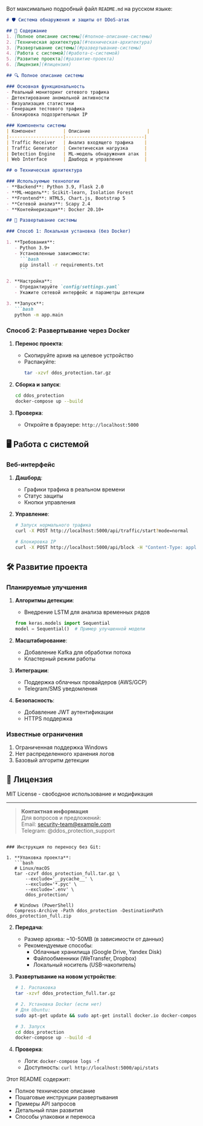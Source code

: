 Вот максимально подробный файл `README.md` на русском языке:

```markdown
# 🛡️ Система обнаружения и защиты от DDoS-атак

## 📌 Содержание
1. [Полное описание системы](#полное-описание-системы)
2. [Техническая архитектура](#техническая-архитектура)
3. [Развертывание системы](#развертывание-системы)
4. [Работа с системой](#работа-с-системой)
5. [Развитие проекта](#развитие-проекта)
6. [Лицензия](#лицензия)

## 🔍 Полное описание системы

### Основная функциональность
- Реальный мониторинг сетевого трафика
- Детектирование аномальной активности
- Визуализация статистики
- Генерация тестового трафика
- Блокировка подозрительных IP

### Компоненты системы
| Компонент          | Описание                     |
|--------------------|-----------------------------|
| Traffic Receiver   | Анализ входящего трафика    |
| Traffic Generator  | Синтетическая нагрузка      |
| Detection Engine   | ML-модель обнаружения атак  |
| Web Interface      | Дашборд и управление        |

## ⚙ Техническая архитектура

### Используемые технологии
- **Backend**: Python 3.9, Flask 2.0
- **ML-модель**: Scikit-learn, Isolation Forest
- **Frontend**: HTML5, Chart.js, Bootstrap 5
- **Сетевой анализ**: Scapy 2.4
- **Контейнеризация**: Docker 20.10+

## 🚀 Развертывание системы

### Способ 1: Локальная установка (без Docker)

1. **Требования**:
   - Python 3.9+
   - Установленные зависимости:
     ```bash
     pip install -r requirements.txt
     ```

2. **Настройка**:
   - Отредактируйте `config/settings.yaml`
   - Укажите сетевой интерфейс и параметры детекции

3. **Запуск**:
   ```bash
   python -m app.main
   ```

### Способ 2: Развертывание через Docker

1. **Перенос проекта**:
   - Скопируйте архив на целевое устройство
   - Распакуйте:
     ```bash
     tar -xzvf ddos_protection.tar.gz
     ```

2. **Сборка и запуск**:
   ```bash
   cd ddos_protection
   docker-compose up --build
   ```

3. **Проверка**:
   - Откройте в браузере: `http://localhost:5000`

## 🖥 Работа с системой

### Веб-интерфейс
1. **Дашборд**:
   - Графики трафика в реальном времени
   - Статус защиты
   - Кнопки управления

2. **Управление**:
   ```bash
   # Запуск нормального трафика
   curl -X POST http://localhost:5000/api/traffic/start?mode=normal

   # Блокировка IP
   curl -X POST http://localhost:5000/api/block -H "Content-Type: application/json" -d '{"ip":"192.168.1.100"}'
   ```

## 🛠 Развитие проекта

### Планируемые улучшения

1. **Алгоритмы детекции**:
   - Внедрение LSTM для анализа временных рядов
   ```python
   from keras.models import Sequential
   model = Sequential()  # Пример улучшенной модели
   ```

2. **Масштабирование**:
   - Добавление Kafka для обработки потока
   - Кластерный режим работы

3. **Интеграции**:
   - Поддержка облачных провайдеров (AWS/GCP)
   - Telegram/SMS уведомления

4. **Безопасность**:
   - Добавление JWT аутентификации
   - HTTPS поддержка

### Известные ограничения
1. Ограниченная поддержка Windows
2. Нет распределенного хранения логов
3. Базовый алгоритм детекции

## 📜 Лицензия
MIT License - свободное использование и модификация

---
> **Контактная информация**  
> Для вопросов и предложений:  
> Email: security-team@example.com  
> Telegram: @ddos_protection_support
```

### Инструкция по переносу без Git:

1. **Упаковка проекта**:
   ```bash
   # Linux/macOS
   tar -czvf ddos_protection_full.tar.gz \
       --exclude='__pycache__' \
       --exclude='*.pyc' \
       --exclude='.env' \
       ddos_protection/

   # Windows (PowerShell)
   Compress-Archive -Path ddos_protection -DestinationPath ddos_protection_full.zip
   ```

2. **Передача**:
   - Размер архива: ~10-50MB (в зависимости от данных)
   - Рекомендуемые способы:
     - Облачные хранилища (Google Drive, Yandex Disk)
     - Файлообменники (WeTransfer, Dropbox)
     - Локальный носитель (USB-накопитель)

3. **Развертывание на новом устройстве**:
   ```bash
   # 1. Распаковка
   tar -xzvf ddos_protection_full.tar.gz

   # 2. Установка Docker (если нет)
   # Для Ubuntu:
   sudo apt-get update && sudo apt-get install docker.io docker-compose

   # 3. Запуск
   cd ddos_protection
   docker-compose up --build -d
   ```

4. **Проверка**:
   - Логи: `docker-compose logs -f`
   - Доступность: `curl http://localhost:5000/api/stats`

Этот README содержит:
- Полное техническое описание
- Пошаговые инструкции развертывания
- Примеры API запросов
- Детальный план развития
- Способы упаковки и переноса